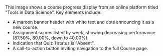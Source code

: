 This image shows a course progress display from an online platform titled "Tools in Data Science". Key elements include:
*   A maroon banner header with white text and dots announcing it as a new course.
*   Assignment scores listed by week, showing decreasing performance (87.50%, 80.00%, down to 40.00%).
*   Indication that Quiz 1 status is "Absent".
*   A call-to-action button inviting navigation to the full Course page.